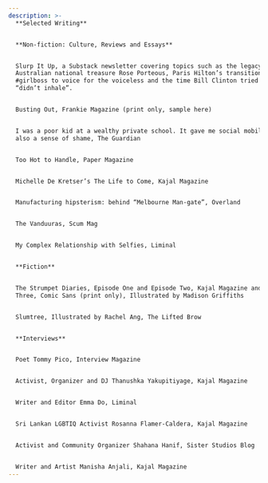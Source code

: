 ```yaml
---
description: >-
  **Selected Writing**


  **Non-fiction: Culture, Reviews and Essays**


  Slurp It Up, a Substack newsletter covering topics such as the legacy of
  Australian national treasure Rose Porteous, Paris Hilton’s transition from
  #girlboss to voice for the voiceless and the time Bill Clinton tried weed but
  “didn’t inhale”.


  Busting Out, Frankie Magazine (print only, sample here)


  I was a poor kid at a wealthy private school. It gave me social mobility, but
  also a sense of shame, The Guardian


  Too Hot to Handle, Paper Magazine 


  Michelle De Kretser’s The Life to Come, Kajal Magazine


  Manufacturing hipsterism: behind “Melbourne Man-gate”, Overland 


  The Vanduuras, Scum Mag


  My Complex Relationship with Selfies, Liminal


  **Fiction**


  The Strumpet Diaries, Episode One and Episode Two, Kajal Magazine and Episode
  Three, Comic Sans (print only), Illustrated by Madison Griffiths


  Slumtree, Illustrated by Rachel Ang, The Lifted Brow 


  **Interviews**


  Poet Tommy Pico, Interview Magazine


  Activist, Organizer and DJ Thanushka Yakupitiyage, Kajal Magazine


  Writer and Editor Emma Do, Liminal 


  Sri Lankan LGBTIQ Activist Rosanna Flamer-Caldera, Kajal Magazine


  Activist and Community Organizer Shahana Hanif, Sister Studios Blog 


  Writer and Artist Manisha Anjali, Kajal Magazine
---
```



